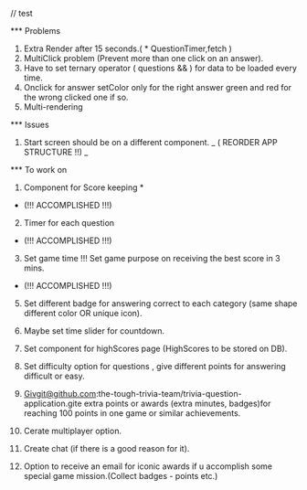 // test

\*\*\* Problems

1. Extra Render after 15 seconds.( \* QuestionTimer,fetch )
2. MultiClick problem (Prevent more than one click on an answer).
3. Have to set ternary operator ( questions && ) for data to be loaded every time.
4. Onclick for answer setColor only for the right answer green and red for the wrong clicked one if so.
5. Multi-rendering

\*\*\* Issues

1. Start screen should be on a different component. _ ( REORDER APP STRUCTURE !!) _

\*\*\* To work on

1. Component for Score keeping \*

- (!!! ACCOMPLISHED !!!)

2. Timer for each question

- (!!! ACCOMPLISHED !!!)

3. Set game time !!! Set game purpose on receiving the best score in 3 mins.

- (!!! ACCOMPLISHED !!!)

5. Set different badge for answering correct to each category (same shape different color OR unique icon).

6. Maybe set time slider for countdown.

7. Set component for highScores page (HighScores to be stored on DB).

8. Set difficulty option for questions , give different points for answering difficult or easy.

9. Givgit@github.com:the-tough-trivia-team/trivia-question-application.gite extra points or awards (extra minutes, badges)for reaching 100 points in one game or similar achievements.

10. Cerate multiplayer option.

11. Create chat (if there is a good reason for it).

12. Option to receive an email for iconic awards if u accomplish some special game mission.(Collect badges - points etc.)
